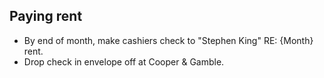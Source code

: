## Paying rent

* By end of month, make cashiers check to "Stephen King" RE: {Month} rent.
* Drop check in envelope off at Cooper & Gamble.
